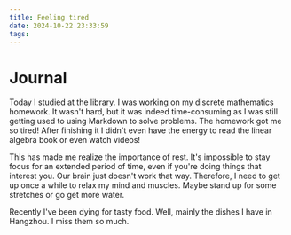 ```yaml
---
title: Feeling tired
date: 2024-10-22 23:33:59
tags:
---
```

# Journal
Today I studied at the library. I was working on my discrete mathematics homework. 
It wasn't hard, but it was indeed time-consuming as I was still getting used to using Markdown to solve problems.
The homework got me so tired! After finishing it I didn't even have the energy to read the linear algebra book or even watch videos!

This has made me realize the importance of rest. It's impossible to stay focus for an extended period of time, even if you're doing things that interest you.
Our brain just doesn't work that way. Therefore, I need to get up once a while to relax my mind and muscles. Maybe stand up for some stretches or go get more water.

Recently I've been dying for tasty food. Well, mainly the dishes I have in Hangzhou. I miss them so much.